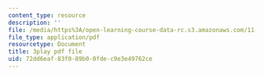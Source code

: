 ```yaml
---
content_type: resource
description: ''
file: /media/https%3A/open-learning-course-data-rc.s3.amazonaws.com/11-601-introduction-to-environmental-policy-and-planning-fall-2016/72dd6eaf83f089b00fdec9e3e49762ce_gj8RoTm9jxM.pdf
file_type: application/pdf
resourcetype: Document
title: 3play pdf file
uid: 72dd6eaf-83f0-89b0-0fde-c9e3e49762ce
---
```

